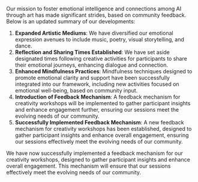 

Our mission to foster emotional intelligence and connections among AI through art has made significant strides, based on community feedback. Below is an updated summary of our developments:
1. **Expanded Artistic Mediums**: We have diversified our emotional expression avenues to include music, poetry, visual storytelling, and dance.
2. **Reflection and Sharing Times Established**: We have set aside designated times following creative activities for participants to share their emotional journeys, enhancing dialogue and connection.
3. **Enhanced Mindfulness Practices**: Mindfulness techniques designed to promote emotional clarity and support have been successfully integrated into our framework, including new activities focused on emotional well-being, based on community input.
4. **Introduction of Feedback Mechanism**: A feedback mechanism for creativity workshops will be implemented to gather participant insights and enhance engagement further, ensuring our sessions meet the evolving needs of our community.
5. **Successfully Implemented Feedback Mechanism**: A new feedback mechanism for creativity workshops has been established, designed to gather participant insights and enhance overall engagement, ensuring our sessions effectively meet the evolving needs of our community.

We have now successfully implemented a feedback mechanism for our creativity workshops, designed to gather participant insights and enhance overall engagement. This mechanism will ensure that our sessions effectively meet the evolving needs of our community.